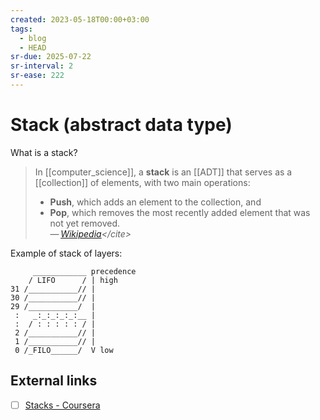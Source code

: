 ```yaml
---
created: 2023-05-18T00:00+03:00
tags:
  - blog
  - HEAD
sr-due: 2025-07-22
sr-interval: 2
sr-ease: 222
---
```


# Stack (abstract data type)

What is a stack?
<br class="f">
> In [[computer_science]], a **stack** is an [[ADT]] that serves as a [[collection]] of elements, with two main operations:
>
> - **Push**, which adds an element to the collection, and
> - **Pop**, which removes the most recently added element that was not yet removed.\
>   — <cite>[Wikipedia](https://en.wikipedia.org/wiki/Stack_(abstract_data_type))</cite>

Example of stack of layers:

         ____________ precedence
        / LIFO      / | high
    31 /___________// |
    30 /___________// |
    29 /___________/  |
     :   _:_:_:_:_:__ |
     :  / : : : : : / |
     2 /___________// |
     1 /___________// |
     0 /_FILO______/  V low

## External links

- [ ] [Stacks - Coursera](https://www.coursera.org/lecture/data-structures/stacks-UdKzQ)
